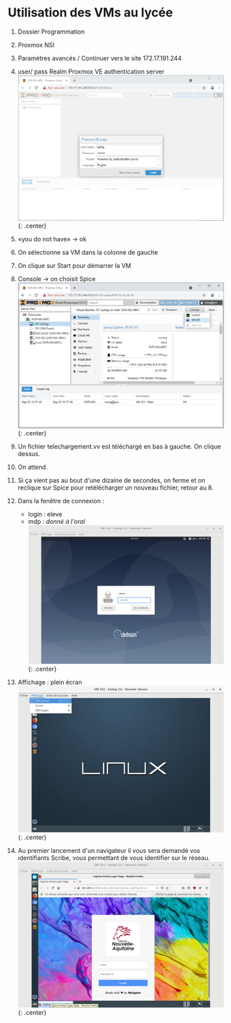 # Utilisation des VMs au lycée

1. Dossier Programmation
2. Proxmox NSI
3. Paramètres avancés / Continuer vers le site 172.17.191.244
4. user/ pass Realm Proxmox VE authentication server
![image](data/2.png){: .center}
5. «you do not have» -> ok
6. On sélectionne sa VM dans la colonne de gauche
7. On clique sur Start pour démarrer la VM
8. Console -> on choisit Spice
![image](data/4.png){: .center}
9. Un fichier telechargement.vv est téléchargé en bas à gauche. On clique dessus.
10. On attend.
11. Si ça vient pas au bout d'une dizaine de secondes, on ferme et on reclique sur Spice pour retélécharger un nouveau fichier, retour au 8.
12. Dans la fenêtre de connexion :
    - login : eleve 
    - mdp : *donné à l'oral*
    ![image](data/6.png){: .center}

13. Affichage : plein écran
![image](data/7.png){: .center}
14. Au premier lancement d'un navigateur il vous sera demandé vos identifiants Scribe, vous permettant de vous identifier sur le réseau.
![image](data/8.png){: .center}